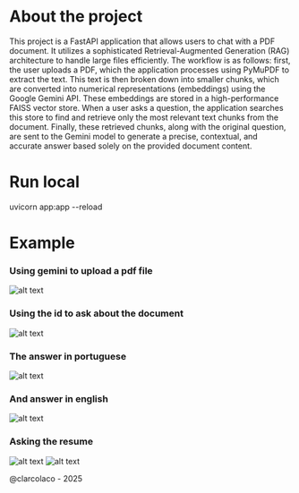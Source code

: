 # About the project
This project is a FastAPI application that allows users to chat with a PDF document. It utilizes a sophisticated Retrieval-Augmented Generation (RAG) architecture to handle large files efficiently. The workflow is as follows: first, the user uploads a PDF, which the application processes using PyMuPDF to extract the text. This text is then broken down into smaller chunks, which are converted into numerical representations (embeddings) using the Google Gemini API. These embeddings are stored in a high-performance FAISS vector store. When a user asks a question, the application searches this store to find and retrieve only the most relevant text chunks from the document. Finally, these retrieved chunks, along with the original question, are sent to the Gemini model to generate a precise, contextual, and accurate answer based solely on the provided document content.

# Run local
uvicorn app:app --reload

# Example
### Using gemini to upload a pdf file
![alt text](image.png)

### Using the id to ask about the document
![alt text](image-1.png)

### The answer in portuguese
![alt text](image-2.png)

### And answer in english
![alt text](image-3.png)

### Asking the resume
![alt text](image-4.png)
![alt text](image-5.png)

@clarcolaco - 2025